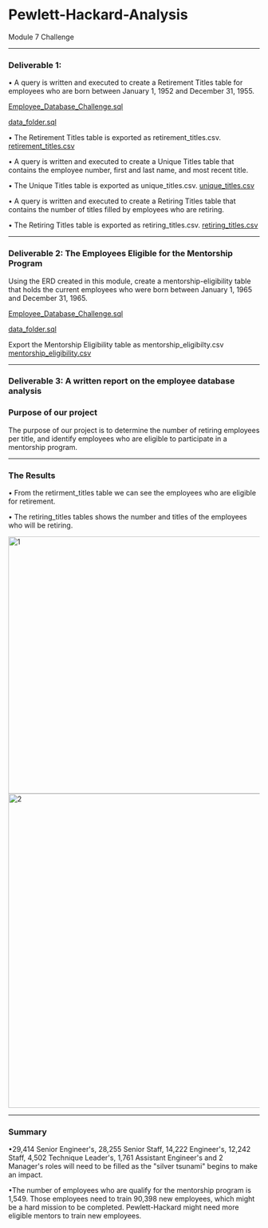 # Pewlett-Hackard-Analysis

Module 7 Challenge


---
### Deliverable 1: 

•	A query is written and executed to create a Retirement Titles table for employees who are born between January 1, 1952 and December 31, 1955. 

[Employee_Database_Challenge.sql](Queries/Employee_Database_Challenge.sql)

[data_folder.sql]( Queries/data_folder.sql)

•	The Retirement Titles table is exported as retirement_titles.csv. 
[retirement_titles.csv](Deliverable1/retirement_titles.csv)

•	A query is written and executed to create a Unique Titles table that contains the employee number, first and last name, and most recent title. 

•	The Unique Titles table is exported as unique_titles.csv. 
[unique_titles.csv](Deliverable1/unique_titles.csv)

•	A query is written and executed to create a Retiring Titles table that contains the number of titles filled by employees who are retiring.

•	The Retiring Titles table is exported as retiring_titles.csv. 
[retiring_titles.csv](Deliverable1/retiring_titles.csv)

---

### Deliverable 2: The Employees Eligible for the Mentorship Program

Using the ERD created in this module, create a mentorship-eligibility table that holds the current employees who were born between January 1, 1965 and December 31, 1965.

[Employee_Database_Challenge.sql](Queries/Employee_Database_Challenge.sql)

[data_folder.sql]( Queries/data_folder.sql)

Export the Mentorship Eligibility table as mentorship_eligibilty.csv 
[mentorship_eligibility.csv]( Deliverable2/mentorship_eligibility.csv)

---

### Deliverable 3: A written report on the employee database analysis

### Purpose of our project

The purpose of our project is to determine the number of retiring employees per title, and identify employees who are eligible to participate in a mentorship program. 

---


### The Results


• From the retirment_titles table we can see the employees who are eligible for retirement.

•	The retiring_titles tables shows the number and titles of the employees who will be retiring.

<img width="514" alt="1" src="https://user-images.githubusercontent.com/86527347/130384243-32cc71d2-bd9a-4f5e-81bb-b5bc50a188ad.png">
<img width="628" alt="2" src="https://user-images.githubusercontent.com/86527347/130384244-289f3e5c-9719-477c-a913-c46ecd2d1a2d.png">

---


### Summary
 
•29,414 Senior Engineer's, 28,255 Senior Staff, 14,222 Engineer's, 12,242 Staff, 4,502 Technique Leader's, 1,761 Assistant Engineer's and 2 Manager's roles will need to be filled as the "silver tsunami" begins to make an impact. 

•The number of employees who are qualify for the mentorship program is 1,549. Those employees need to train 90,398 new employees, which might be a hard mission to be completed. Pewlett-Hackard might need more eligible mentors to train new employees.



